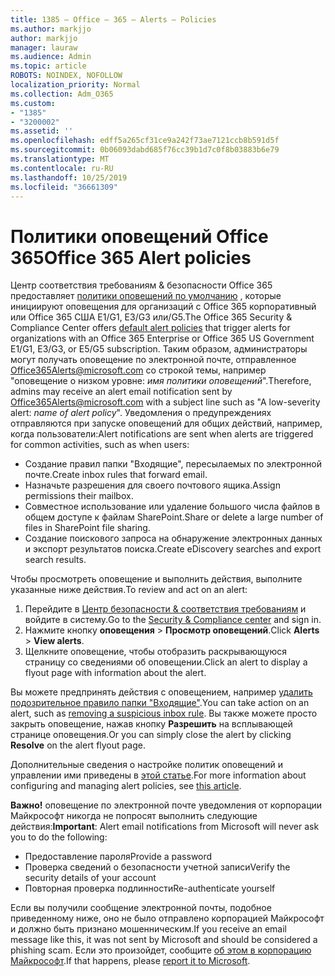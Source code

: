 ```yaml
---
title: 1385 — Office – 365 – Alerts – Policies
ms.author: markjjo
author: markjjo
manager: lauraw
ms.audience: Admin
ms.topic: article
ROBOTS: NOINDEX, NOFOLLOW
localization_priority: Normal
ms.collection: Adm_O365
ms.custom:
- "1385"
- "3200002"
ms.assetid: ''
ms.openlocfilehash: edff5a265cf31ce9a242f73ae7121ccb8b591d5f
ms.sourcegitcommit: 0b06093dabd685f76cc39b1d7c0f8b03883b6e79
ms.translationtype: MT
ms.contentlocale: ru-RU
ms.lasthandoff: 10/25/2019
ms.locfileid: "36661309"
---
```

# <a name="office-365-alert-policies"></a><span data-ttu-id="5fe97-102">Политики оповещений Office 365</span><span class="sxs-lookup"><span data-stu-id="5fe97-102">Office 365 Alert policies</span></span>

<span data-ttu-id="5fe97-103">Центр соответствия требованиям & безопасности Office 365 предоставляет [политики оповещений по умолчанию](https://docs.microsoft.com/office365/securitycompliance/alert-policies#default-alert-policies) , которые инициируют оповещения для организаций с Office 365 корпоративный или Office 365 США E1/G1, E3/G3 или/G5.</span><span class="sxs-lookup"><span data-stu-id="5fe97-103">The Office 365 Security & Compliance Center offers [default alert policies](https://docs.microsoft.com/office365/securitycompliance/alert-policies#default-alert-policies) that trigger alerts for organizations with an Office 365 Enterprise or Office 365 US Government E1/G1, E3/G3, or E5/G5 subscription.</span></span> <span data-ttu-id="5fe97-104">Таким образом, администраторы могут получать оповещение по электронной почте, отправленное Office365Alerts@microsoft.com со строкой темы, например "оповещение о низком уровне: *имя политики оповещений*".</span><span class="sxs-lookup"><span data-stu-id="5fe97-104">Therefore, admins may receive an alert email notification sent by Office365Alerts@microsoft.com with a subject line such as "A low-severity alert: *name of alert policy*".</span></span> <span data-ttu-id="5fe97-105">Уведомления о предупреждениях отправляются при запуске оповещений для общих действий, например, когда пользователи:</span><span class="sxs-lookup"><span data-stu-id="5fe97-105">Alert notifications are sent when alerts are triggered for common activities, such as when users:</span></span>

- <span data-ttu-id="5fe97-106">Создание правил папки "Входящие", пересылаемых по электронной почте.</span><span class="sxs-lookup"><span data-stu-id="5fe97-106">Create inbox rules that forward email.</span></span>
- <span data-ttu-id="5fe97-107">Назначьте разрешения для своего почтового ящика.</span><span class="sxs-lookup"><span data-stu-id="5fe97-107">Assign permissions their mailbox.</span></span>
- <span data-ttu-id="5fe97-108">Совместное использование или удаление большого числа файлов в общем доступе к файлам SharePoint.</span><span class="sxs-lookup"><span data-stu-id="5fe97-108">Share or delete a large number of files in SharePoint file sharing.</span></span>
- <span data-ttu-id="5fe97-109">Создание поискового запроса на обнаружение электронных данных и экспорт результатов поиска.</span><span class="sxs-lookup"><span data-stu-id="5fe97-109">Create eDiscovery searches and export search results.</span></span>

<span data-ttu-id="5fe97-110">Чтобы просмотреть оповещение и выполнить действия, выполните указанные ниже действия.</span><span class="sxs-lookup"><span data-stu-id="5fe97-110">To review and act on an alert:</span></span>

1. <span data-ttu-id="5fe97-111">Перейдите в [Центр безопасности & соответствия требованиям](https://protection.office.com) и войдите в систему.</span><span class="sxs-lookup"><span data-stu-id="5fe97-111">Go to the [Security & Compliance center](https://protection.office.com) and sign in.</span></span>
2. <span data-ttu-id="5fe97-112">Нажмите кнопку **оповещения** > **Просмотр оповещений**.</span><span class="sxs-lookup"><span data-stu-id="5fe97-112">Click **Alerts** > **View alerts**.</span></span>
3. <span data-ttu-id="5fe97-113">Щелкните оповещение, чтобы отобразить раскрывающуюся страницу со сведениями об оповещении.</span><span class="sxs-lookup"><span data-stu-id="5fe97-113">Click an alert to display a flyout page with information about the alert.</span></span>

<span data-ttu-id="5fe97-114">Вы можете предпринять действия с оповещением, например [удалить подозрительное правило папки "Входящие"](https://docs.microsoft.com/office365/securitycompliance/responding-to-a-compromised-email-account).</span><span class="sxs-lookup"><span data-stu-id="5fe97-114">You can take action on an alert, such as [removing a suspicious inbox rule](https://docs.microsoft.com/office365/securitycompliance/responding-to-a-compromised-email-account).</span></span> <span data-ttu-id="5fe97-115">Вы также можете просто закрыть оповещение, нажав кнопку **Разрешить** на всплывающей странице оповещения.</span><span class="sxs-lookup"><span data-stu-id="5fe97-115">Or you can simply close the alert by clicking **Resolve** on the alert flyout page.</span></span>

<span data-ttu-id="5fe97-116">Дополнительные сведения о настройке политик оповещений и управлении ими приведены в [этой статье](https://docs.microsoft.com/office365/securitycompliance/alert-policies).</span><span class="sxs-lookup"><span data-stu-id="5fe97-116">For more information about configuring and managing alert policies, see  [this article](https://docs.microsoft.com/office365/securitycompliance/alert-policies).</span></span>

<span data-ttu-id="5fe97-117">**Важно!** оповещение по электронной почте уведомления от корпорации Майкрософт никогда не попросят выполнить следующие действия:</span><span class="sxs-lookup"><span data-stu-id="5fe97-117">**Important**: Alert email notifications from Microsoft will never ask you to do the following:</span></span>

- <span data-ttu-id="5fe97-118">Предоставление пароля</span><span class="sxs-lookup"><span data-stu-id="5fe97-118">Provide a password</span></span>
- <span data-ttu-id="5fe97-119">Проверка сведений о безопасности учетной записи</span><span class="sxs-lookup"><span data-stu-id="5fe97-119">Verify the security details of your account</span></span>
- <span data-ttu-id="5fe97-120">Повторная проверка подлинности</span><span class="sxs-lookup"><span data-stu-id="5fe97-120">Re-authenticate yourself</span></span>

<span data-ttu-id="5fe97-121">Если вы получили сообщение электронной почты, подобное приведенному ниже, оно не было отправлено корпорацией Майкрософт и должно быть признано мошенническим.</span><span class="sxs-lookup"><span data-stu-id="5fe97-121">If you receive an email message like this, it was not sent by Microsoft and should be considered a phishing scam.</span></span> <span data-ttu-id="5fe97-122">Если это произойдет, сообщите [об этом в корпорацию Майкрософт](https://docs.microsoft.com/office365/SecurityCompliance/report-junk-email-and-phishing-scams-in-outlook-on-the-web-eop).</span><span class="sxs-lookup"><span data-stu-id="5fe97-122">If that happens, please [report it to Microsoft](https://docs.microsoft.com/office365/SecurityCompliance/report-junk-email-and-phishing-scams-in-outlook-on-the-web-eop).</span></span>